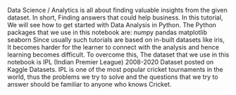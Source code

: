 Data Science / Analytics is all about finding valuable insights from the given dataset. 
In short, Finding answers that could help business. 
In this tutorial, We will see how to get started with Data Analysis in Python. 
The Python packages that we use in this notebook are:
numpy
pandas
matplotlib
seaborn
Since usually such tutorials are based on in-built datasets like iris, It becomes harder for the learner to connect with the analysis and hence learning becomes difficult. 
To overcome this, The dataset that we use in this notebook is IPL (Indian Premier League) 2008-2020 Dataset posted on Kaggle Datasets. 
IPL is one of the most popular cricket tournaments in the world, 
thus the problems we try to solve and the questions that we try to answer should be familiar to anyone who knows Cricket.
